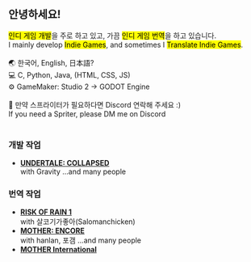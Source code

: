 ## 안녕하세요!
<mark>인디 게임 개발</mark>을 주로 하고 있고, 가끔 <mark>인디 게임 번역</mark>을 하고 있습니다.<br>
I mainly develop <mark>Indie Games</mark>, and sometimes I <mark>Translate Indie Games</mark>.
<br>
<br>
🌏 한국어, English, 日本語?<br>
💻 C, Python, Java, (HTML, CSS, JS)<br>
⚙️ GameMaker: Studio 2 → GODOT Engine<br>
<br>
📑 만약 스프라이터가 필요하다면 Discord 연락해 주세요 :)<br>
    If you need a Spriter, please DM me on Discord
<br>
<br>
### 개발 작업
  - [**UNDERTALE: COLLAPSED**](https://gamejolt.com/games/UTCP/667837)<br>
    with Gravity  ...and many people
### 번역 작업
  - [**RISK OF RAIN 1**](https://steamcommunity.com/sharedfiles/filedetails/?id=2826112260)<br>
    with 살코기가좋아(Salomanchicken)
  - [**MOTHER: ENCORE**](https://motherencore.com/)<br>
    with hanlan, 포갬  ...and many people
  - [**MOTHER International**](https://www.mother4ever.net/motherinternational/)<br>
